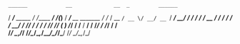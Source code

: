 
    ______            __             __  _         ______                
   / ____/___ _____  / /_____ ______/ /_(_)____   / ____/___  __  _______
  / /_  / __ `/ __ \/ __/ __ `/ ___/ __/ / ___/  / /_  / __ \/ / / / ___/
 / __/ / /_/ / / / / /_/ /_/ (__  ) /_/ / /__   / __/ / /_/ / /_/ / /    
/_/    \__,_/_/ /_/\__/\__,_/____/\__/_/\___/  /_/    \____/\__,_/_/     
                                                                         
